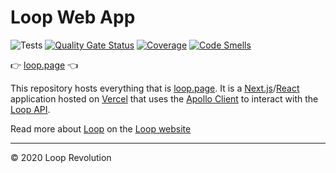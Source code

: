 # Loop Web App

![Tests](https://github.com/loop-revolution/web/workflows/Tests/badge.svg)
[![Quality Gate Status](https://sonarcloud.io/api/project_badges/measure?project=loop-revolution_web&metric=alert_status)](https://sonarcloud.io/dashboard?id=loop-revolution_web)
[![Coverage](https://sonarcloud.io/api/project_badges/measure?project=loop-revolution_web&metric=coverage)](https://sonarcloud.io/dashboard?id=loop-revolution_web)
[![Code Smells](https://sonarcloud.io/api/project_badges/measure?project=loop-revolution_web&metric=code_smells)](https://sonarcloud.io/dashboard?id=loop-revolution_web)

👉 [loop.page](https://loop.page) 👈

This repository hosts everything that is [loop.page](https://loop.page). It is a [Next.js](https://nextjs.org)/[React](https://reactjs.org) application hosted on [Vercel](https://vercel.com) that uses the [Apollo Client](https://www.apollographql.com/docs/react/) to interact with the [Loop API](https://github.com/loop-revolution/loop-api).

Read more about [Loop](https://loop.page) on the [Loop website](https://loop.page)

<hr />

© 2020 Loop Revolution
